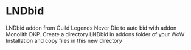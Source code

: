 # LNDbid
LNDbid addon from Guild Legends Never Die to auto bid with addon Monolith DKP. Create a directory LNDbid in addons folder of your WoW Installation and copy files in this new directory

